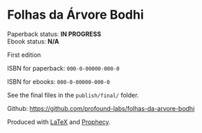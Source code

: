 Folhas da Árvore Bodhi
==============

Paperback status: **IN PROGRESS**  
Ebook status: **N/A**

First edition

ISBN for paperback: `000-0-00000-000-0`

ISBN for ebooks: `000-0-00000-000-0`

See the final files in the `publish/final/` folder.

Github: <https://github.com/profound-labs/folhas-da-arvore-bodhi>

Produced with [LaTeX](http://latex-project.org/) and [Prophecy](https://github.com/profound-labs/prophecy).





